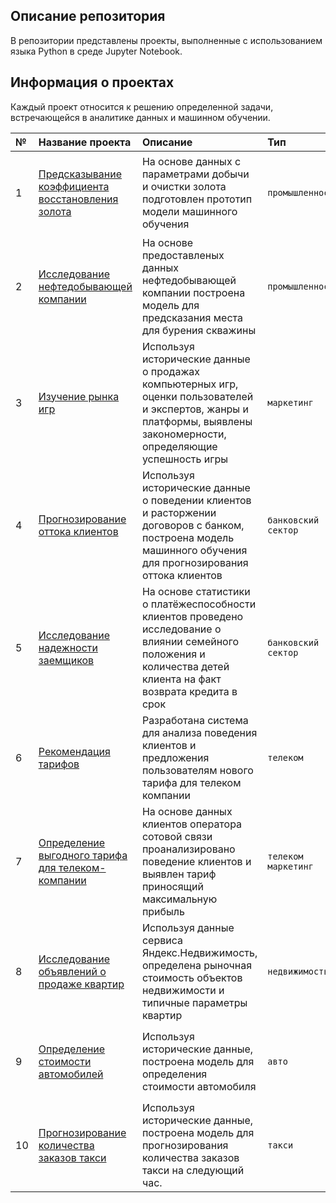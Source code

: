 ## Описание репозитория 

В репозитории представлены проекты, выполненные с использованием языка Python в среде Jupyter Notebook.

## Информация о проектах

Каждый проект относится к решению определенной задачи, встречающейся в аналитике данных и машинном обучении. 

| № | Название проекта | Описание | Тип | Инструменты |
|:- | :--------------- | :------- | :-- | :---------- |
| 1 | [Предсказывание коэффициента восстановления золота](predicting_the_recovery_rate_of_gold) | На основе данных с параметрами добычи и очистки золота подготовлен прототип модели машинного обучения | `промышленность` | `Pandas` `Numpy` `Pandas_profiling` `Scipy` `Sklearn` `Pingouin` `Seaborn` `Matplotlib` `Missingo` `Plotly` `Catboost`|
| 2 | [Исследование нефтедобывающей компании](oil_company_research) | На основе предоставленых данных нефтедобывающей компании построена модель для предсказания места для бурения скважины | `промышленность` | `Pandas` `Numpy` `Pandas_profiling` `Scipy` `Sklearn` `Seaborn` `Matplotlib` |
| 3 | [Изучение рынка игр](the_study_of_market_games) | Используя исторические данные о продажах компьютерных игр, оценки пользователей и экспертов, жанры и платформы, выявлены закономерности, определяющие успешность игры | `маркетинг` | `Pandas` `Pandas_profiling` `Numpy` `Matplotlib` `Scipy` `Sklearn` `Plotly` `Seaborn` `Cufflinks` `Pingouin`|
| 4 | [Прогнозирование оттока клиентов](forecasting_customer_churn) | Используя исторические данные о поведении клиентов и расторжении договоров с банком, построена модель машинного обучения для прогнозирования оттока клиентов | `банковский сектор` | `Pandas` `Pandas_profiling` `Numpy` `Matplotlib` `Scipy` `Sklearn` |
| 5 | [Исследование надежности заемщиков](research_on_the_reliability_of_borrowers) | На основе статистики о платёжеспособности клиентов проведено исследование о влиянии семейного положения и количества детей клиента на факт возврата кредита в срок | `банковский сектор` | `Pandas` `Numpy` `PyMystem3` `Sklearn` `Pandas_profiling` `Sweetviz` `Missingo`|
| 6 | [Рекомендация тарифов](rate_recommendation) | Разработана система для анализа поведения клиентов и предложения пользователям нового тарифа для телеком компании | `телеком` | `Pandas` `Pandas_profiling` `Numpy` `Matplotlib` `Sklearn` `Sweetviz` `Catboost` `Seaborn`|
| 7 | [Определение выгодного тарифа для телеком-компании](telecoms_prospective_plan) | На основе данных клиентов оператора сотовой связи проанализировано поведение клиентов и выявлен тариф приносящий максимальную прибыль | `телеком` `маркетинг` | `Pandas` `Numpy` `Pandas_profiling` `Pingouin` `Matplotlib` `Scipy` `Plotly`|
| 8 | [Исследование объявлений о продаже квартир](piter_apartments) | Используя данные сервиса Яндекс.Недвижимость, определена рыночная стоимость объектов недвижимости и типичные параметры квартир | `недвижимость` | `Pandas` `Numpy` `PyMystem3` `Re` `Pandas_profiling` `Sklearn` `Seaborn` `Cufflinks` `Matplotlib` |
| 9 | [Определение стоимости автомобилей](determining_the_cost_of_cars) | Используя исторические данные, построена модель для определения стоимости автомобиля | `авто` | `Pandas` `Sklearn` `Catboost` `LightGBM` `Matplotlib` `Seaborn` `Pandas_profiling` `Missingo` |
| 10 | [Прогнозирование количества заказов такси](forecasting_the_number_of_taxi_orders) | Используя исторические данные, построена модель для прогнозирования количества заказов такси на следующий час. | `такси` | `Pandas` `Sklearn` `LightGBM` `Xgboost` `Matplotlib` `Statsmodels`  |

